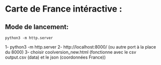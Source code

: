 # Carte de France intéractive :

## Mode de lancement:

```
python3 -m http.server
```
1- python3 -m http.server
2- http://localhost:8000/ (ou autre port à la place du 8000)
3- choisir coolversion_new.html (fonctionne avec le csv output.csv (data) et le json (coordonnées France))
